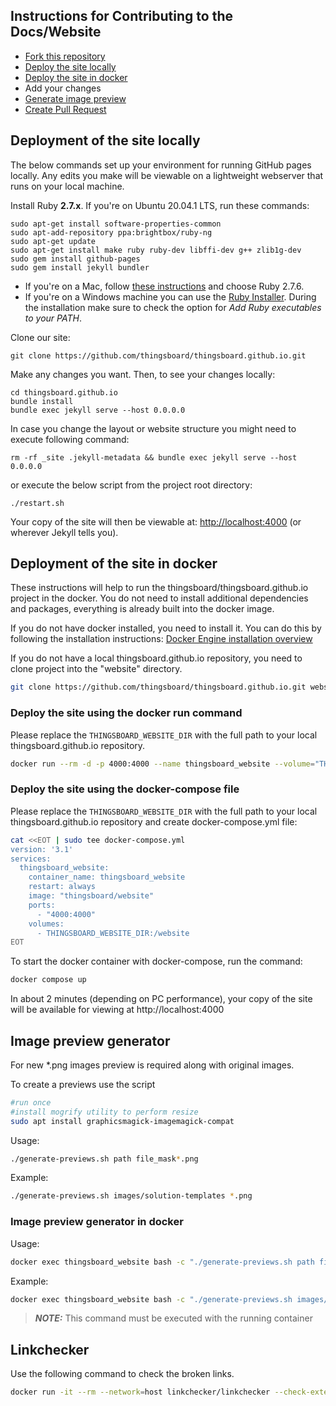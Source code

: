 ## Instructions for Contributing to the Docs/Website

* [Fork this repository](https://help.github.com/articles/fork-a-repo/)
* [Deploy the site locally](#deployment-of-the-site-locally)
* [Deploy the site in docker](#deployment-of-the-site-in-docker)
* Add your changes
* [Generate image preview](#image-preview-generator)
* [Create Pull Request](https://help.github.com/articles/creating-a-pull-request/)

## Deployment of the site locally

The below commands set up your environment for running GitHub pages locally. 
Any edits you make will be viewable on a lightweight webserver that runs on your local machine.

Install Ruby **2.7.x**. If you're on Ubuntu 20.04.1 LTS, run these commands:

	sudo apt-get install software-properties-common
	sudo apt-add-repository ppa:brightbox/ruby-ng
	sudo apt-get update
	sudo apt-get install make ruby ruby-dev libffi-dev g++ zlib1g-dev
	sudo gem install github-pages
	sudo gem install jekyll bundler

* If you're on a Mac, follow [these instructions](https://gorails.com/setup/osx/) and choose Ruby 2.7.6.
* If you're on a Windows machine you can use the [Ruby Installer](http://rubyinstaller.org/downloads/). During the installation make sure to check the option for *Add Ruby executables to your PATH*.


Clone our site:

	git clone https://github.com/thingsboard/thingsboard.github.io.git

Make any changes you want. Then, to see your changes locally:

	cd thingsboard.github.io
	bundle install
	bundle exec jekyll serve --host 0.0.0.0
	
In case you change the layout or website structure you might need to execute following command:

    rm -rf _site .jekyll-metadata && bundle exec jekyll serve --host 0.0.0.0
        
or execute the below script from the project root directory:
        
    ./restart.sh


Your copy of the site will then be viewable at: [http://localhost:4000](http://localhost:4000)
(or wherever Jekyll tells you).

## Deployment of the site in docker

These instructions will help to run the thingsboard/thingsboard.github.io project in the docker. You do not need to install additional dependencies and packages, everything is already built into the docker image.

If you do not have docker installed, you need to install it. You can do this by following the installation instructions: [Docker Engine installation overview](https://docs.docker.com/engine/install/)

If you do not have a local thingsboard.github.io repository, you need to clone project into the "website" directory.

```bash
git clone https://github.com/thingsboard/thingsboard.github.io.git website
```
### Deploy the site using the docker run command

Please replace the `THINGSBOARD_WEBSITE_DIR` with the full path to your local thingsboard.github.io repository.

```bash
docker run --rm -d -p 4000:4000 --name thingsboard_website --volume="THINGSBOARD_WEBSITE_DIR:/website" thingsboard/website
```

### Deploy the site using the docker-compose file

Please replace the `THINGSBOARD_WEBSITE_DIR` with the full path to your local thingsboard.github.io repository and create docker-compose.yml file:

```bash
cat <<EOT | sudo tee docker-compose.yml
version: '3.1'
services:
  thingsboard_website:
    container_name: thingsboard_website
    restart: always
    image: "thingsboard/website"
    ports:
      - "4000:4000"
    volumes:
      - THINGSBOARD_WEBSITE_DIR:/website
EOT
```

To start the docker container with docker-compose, run the command:

```bash
docker compose up
```

In about 2 minutes (depending on PC performance), your copy of the site will be available for viewing at http://localhost:4000


## Image preview generator

For new *.png images preview is required along with original images.

To create a previews use the script
````bash
#run once
#install mogrify utility to perform resize 
sudo apt install graphicsmagick-imagemagick-compat
````
Usage:
```bash
./generate-previews.sh path file_mask*.png
```
Example:
```bash
./generate-previews.sh images/solution-templates *.png
```

### Image preview generator in docker

Usage:
```bash
docker exec thingsboard_website bash -c "./generate-previews.sh path file_mask*.png"

```

Example:
```bash
docker exec thingsboard_website bash -c "./generate-previews.sh images/solution-templates *.png"

```
> **_NOTE:_** This command must be executed with the running container

## Linkchecker

Use the following command to check the broken links.

```bash
docker run -it --rm --network=host linkchecker/linkchecker --check-extern http://0.0.0.0:4000/
```
